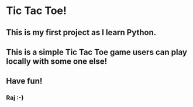 # Tic Tac Toe!

## This is my first project as I learn Python.

## This is a simple Tic Tac Toe game users can play locally with some one else!

## Have fun!

### Raj :-)
